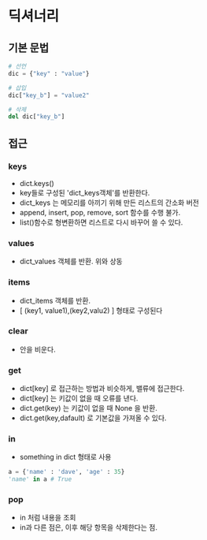 # 딕셔너리
## 기본 문법
```python
# 선언
dic = {"key" : "value"}

# 삽입
dic["key_b"] = "value2"

# 삭제
del dic["key_b"]
```

## 접근
### keys
- dict.keys()
- key들로 구성된 'dict_keys객체'를 반환한다.
- dict_keys 는 메모리를 아끼기 위해 만든 리스트의 간소화 버전
- append, insert, pop, remove, sort 함수를 수행 불가.
- list()함수로 형변환하면 리스트로 다시 바꾸어 쓸 수 있다.
### values
- dict_values 객체를 반환. 위와 상동
### items
- dict_items 객체를 반환.
- [ (key1, value1),(key2,valu2) ] 형태로 구성된다
### clear
- 안을 비운다.
### get
- dict[key] 로 접근하는 방법과 비슷하게, 밸류에 접근한다.
- dict[key] 는 키값이 없을 때 오류를 낸다.
- dict.get(key) 는 키값이 없을 때 None 을 반환.
- dict.get(key,dafault) 로 기본값을 가져올 수 있다.

### in
- something in dict 형태로 사용
```python
a = {'name' : 'dave', 'age' : 35}
'name' in a # True
```

### pop
- in 처럼 내용을 조회
- in과 다른 점은, 이후 해당 항목을 삭제한다는 점.